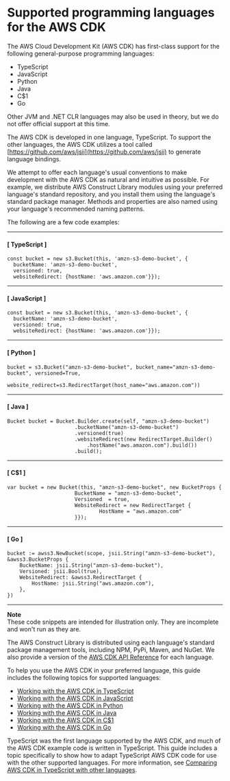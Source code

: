 # Supported programming languages for the AWS CDK<a name="languages"></a>

The AWS Cloud Development Kit (AWS CDK) has first-class support for the following general-purpose programming languages:
+ TypeScript
+ JavaScript
+ Python
+ Java
+ C\$1
+ Go

Other JVM and .NET CLR languages may also be used in theory, but we do not offer official support at this time.

The AWS CDK is developed in one language, TypeScript. To support the other languages, the AWS CDK utilizes a tool called [https://github.com/aws/jsii](https://github.com/aws/jsii) to generate language bindings.

We attempt to offer each language's usual conventions to make development with the AWS CDK as natural and intuitive as possible. For example, we distribute AWS Construct Library modules using your preferred language's standard repository, and you install them using the language's standard package manager. Methods and properties are also named using your language's recommended naming patterns.

The following are a few code examples:

------
#### [ TypeScript ]

```
const bucket = new s3.Bucket(this, 'amzn-s3-demo-bucket', {
  bucketName: 'amzn-s3-demo-bucket',
  versioned: true,
  websiteRedirect: {hostName: 'aws.amazon.com'}});
```

------
#### [ JavaScript ]

```
const bucket = new s3.Bucket(this, 'amzn-s3-demo-bucket', {
  bucketName: 'amzn-s3-demo-bucket',
  versioned: true,
  websiteRedirect: {hostName: 'aws.amazon.com'}});
```

------
#### [ Python ]

```
bucket = s3.Bucket("amzn-s3-demo-bucket", bucket_name="amzn-s3-demo-bucket", versioned=True,
            website_redirect=s3.RedirectTarget(host_name="aws.amazon.com"))
```

------
#### [ Java ]

```
Bucket bucket = Bucket.Builder.create(self, "amzn-s3-demo-bucket")
                      .bucketName("amzn-s3-demo-bucket")
                      .versioned(true)
                      .websiteRedirect(new RedirectTarget.Builder()
                          .hostName("aws.amazon.com").build())
                      .build();
```

------
#### [ C\$1 ]

```
var bucket = new Bucket(this, "amzn-s3-demo-bucket", new BucketProps {
                      BucketName = "amzn-s3-demo-bucket",
                      Versioned  = true,
                      WebsiteRedirect = new RedirectTarget {
                              HostName = "aws.amazon.com"
                      }});
```

------
#### [ Go ]

```
bucket := awss3.NewBucket(scope, jsii.String("amzn-s3-demo-bucket"), &awss3.BucketProps {
	BucketName: jsii.String("amzn-s3-demo-bucket"),
	Versioned: jsii.Bool(true),
	WebsiteRedirect: &awss3.RedirectTarget {
		HostName: jsii.String("aws.amazon.com"),
	},
})
```

------

**Note**  
These code snippets are intended for illustration only. They are incomplete and won't run as they are.

The AWS Construct Library is distributed using each language's standard package management tools, including NPM, PyPi, Maven, and NuGet. We also provide a version of the [AWS CDK API Reference](https://docs.aws.amazon.com/cdk/api/v2/docs/aws-construct-library.html) for each language.

To help you use the AWS CDK in your preferred language, this guide includes the following topics for supported languages:
+ [Working with the AWS CDK in TypeScript](work-with-cdk-typescript.md)
+ [Working with the AWS CDK in JavaScript](work-with-cdk-javascript.md)
+ [Working with the AWS CDK in Python](work-with-cdk-python.md)
+ [Working with the AWS CDK in Java](work-with-cdk-java.md)
+ [Working with the AWS CDK in C\$1](work-with-cdk-csharp.md)
+ [Working with the AWS CDK in Go](work-with-cdk-go.md)

TypeScript was the first language supported by the AWS CDK, and much of the AWS CDK example code is written in TypeScript. This guide includes a topic specifically to show how to adapt TypeScript AWS CDK code for use with the other supported languages. For more information, see [Comparing AWS CDK in TypeScript with other languages](work-with.md#work-with-cdk-compare).